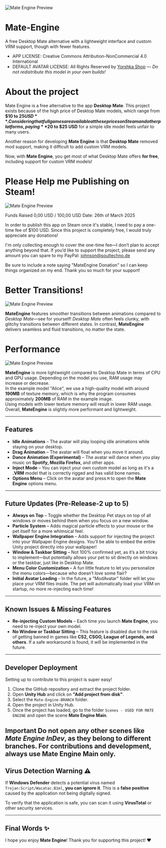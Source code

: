 ![Mate Engine Preview](https://i.imgur.com/5cHHH8c.jpeg)

# Mate-Engine
A free Desktop Mate alternative with a lightweight interface and custom VRM support, though with fewer features.
- APP LICENSE: Creative Commons Attribution-NonCommercial 4.0 International
- DEFAULT AVATAR LICENSE: All Rights Reserved by [Yorshka Shop](https://yorshkasencho.booth.pm/) — *Do not redistribute this model in your own builds!*


# About the project

Mate Engine is a free alternative to the app **Desktop Mate**. This project exists because of the high price of Desktop Mate models, which range from **$10 to $25 USD**. Considering that full games are available at these prices on Steam and other platforms, paying **$20 to $25 USD** for a simple idle model feels unfair to many users.

Another reason for developing **Mate Engine** is that **Desktop Mate** removed mod support, making it difficult to add custom VRM models. 

Now, with **Mate Engine**, you get most of what Desktop Mate offers **for free**, including support for custom VRM models!


# Please Help me Publishing on Steam!


![Mate Engine Preview](https://i.imgur.com/Efp1AfG.png)

Funds Raised 0,00 USD / 100,00 USD Date: 26th of March 2025

In order to publish this app on Steam once it's stable, I need to pay a one-time fee of $100 USD. Since this project is completely free, I would truly appreciate any donations!

I'm only collecting enough to cover the one-time fee—I don’t plan to accept anything beyond that.
If you’d like to support the project, please send any amount you can spare to my PayPal: johnson@soultechno.de

Be sure to include a note saying "MateEngine Donation" so I can keep things organized on my end. Thank you so much for your support!

# Better Transitions!


![Mate Engine Preview](https://i.imgur.com/qS894h9.gif)

**MateEngine** features smoother transitions between animations compared to *Desktop Mate*—see for yourself! *Desktop Mate* often feels clunky, with glitchy transitions between different states. In contrast, **MateEngine** delivers seamless and fluid transitions, no matter the state.


# Performance
![Mate Engine Preview](https://i.imgur.com/MTbnIeE.png)

**MateEngine** is more lightweight compared to Desktop Mate in terms of CPU and GPU usage. Depending on the model you use, RAM usage may increase or decrease.  
In the example model "Alice", we use a high-quality model with around **190MB** of texture memory, which is why the program consumes approximately **200MB** of RAM in the example image.  
Using models with lower texture memory will result in lower RAM usage. Overall, **MateEngine** is slightly more performant and lightweight.


---
## Features

- **Idle Animations** – The avatar will play looping idle animations while staying on your desktop.
- **Drag Animation** – The avatar will float when you move it around.
- **Dance Animation (Experimental)** – The avatar will dance when you play music on **Spotify, Mozilla Firefox**, and other apps.
- **Inject Mode** – You can inject your own custom model as long as it's a **.VRM** model that is correctly rigged and has valid bone names.
- **Options Menu** – Click on the avatar and press `M` to open the **Mate Engine** options menu.

---
## Future Updates (Pre-Release-2 up to 5)

- **Always on Top** – Toggle whether the Desktop Pet stays on top of all windows or moves behind them when you focus on a new window.  
- **Particle System** – Adds magical particle effects to your mouse or the pet itself for a more whimsical feel.  
- **Wallpaper Engine Integration** – Adds support for injecting the project into your Wallpaper Engine designs. You’ll be able to embed the entire Unity project directly into your wallpaper!  
- **Window & Taskbar Sitting** – Not 100% confirmed yet, as it’s a bit tricky to implement—but potentially allows your pet to sit directly on windows or the taskbar, just like in Desktop Mate.  
- **Menu Color Customization** – A fun little feature to let you personalize the menu colors—because who doesn’t love some flair?  
- **Initial Avatar Loading** – In the future, a "ModAvatar" folder will let you place your VRM files inside. The pet will automatically load your VRM on startup, no more re-injecting each time!

---
## Known Issues & Missing Features

- **Re-injecting Custom Models** – Each time you launch **Mate Engine**, you need to re-inject your own model.
- **No Window or Taskbar Sitting** – This feature is disabled due to the risk of getting banned in games like **CS2, CSGO, League of Legends, and others**. If a safe workaround is found, it will be implemented in the future.

---
## Developer Deployment

Setting up to contribute to this project is super easy!

1. Clone the GitHub repository and extract the project folder.  
2. Open **Unity Hub** and click on **"Add project from disk"**.  
3. Select the `Mate-Engine-BRANCH` folder.  
4. Open the project in Unity Hub.  
5. Once the project has loaded, go to the folder `Scenes - USED FOR MATE ENGINE` and open the scene **Mate Engine Main**.

Important
Do **not** open any other scenes like *Mate Engine InDev*, as they belong to different branches. For contributions and development, always use **Mate Engine Main** only.
---
## Virus Detection Warning :warning:

If **Windows Defender** detects a potential virus named `Trojan:Script/Wacatac.B1ml`, **you can ignore it**. This is a **false positive** caused by the application not being digitally signed.

To verify that the application is safe, you can scan it using **VirusTotal** or other security services.

---
## Final Words :sparkles:

I hope you enjoy **Mate Engine**! Thank you for supporting this project! :heart:
